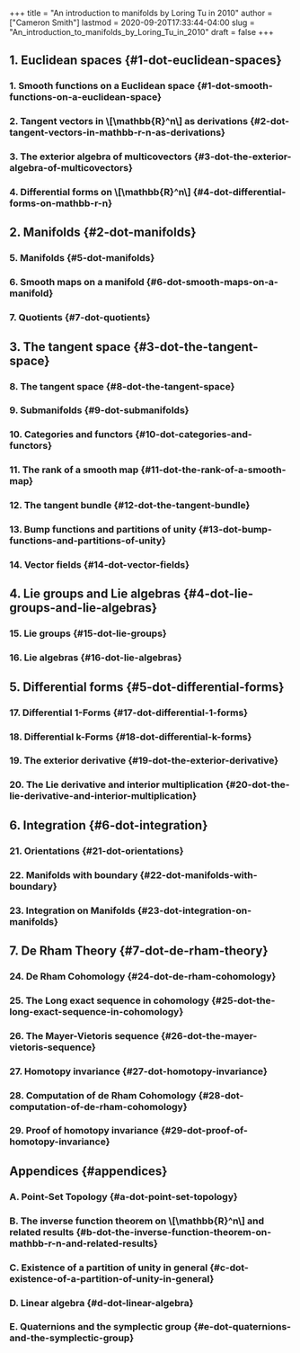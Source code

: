+++
title = "An introduction to manifolds by Loring Tu in 2010"
author = ["Cameron Smith"]
lastmod = 2020-09-20T17:33:44-04:00
slug = "An_introduction_to_manifolds_by_Loring_Tu_in_2010"
draft = false
+++

## 1. Euclidean spaces {#1-dot-euclidean-spaces}


### 1. Smooth functions on a Euclidean space {#1-dot-smooth-functions-on-a-euclidean-space}


### 2. Tangent vectors in \\[\mathbb{R}^n\\] as derivations {#2-dot-tangent-vectors-in-mathbb-r-n-as-derivations}


### 3. The exterior algebra of multicovectors {#3-dot-the-exterior-algebra-of-multicovectors}


### 4. Differential forms on \\[\mathbb{R}^n\\] {#4-dot-differential-forms-on-mathbb-r-n}


## 2. Manifolds {#2-dot-manifolds}


### 5. Manifolds {#5-dot-manifolds}


### 6. Smooth maps on a manifold {#6-dot-smooth-maps-on-a-manifold}


### 7. Quotients {#7-dot-quotients}


## 3. The tangent space {#3-dot-the-tangent-space}


### 8. The tangent space {#8-dot-the-tangent-space}


### 9. Submanifolds {#9-dot-submanifolds}


### 10. Categories and functors {#10-dot-categories-and-functors}


### 11. The rank of a smooth map {#11-dot-the-rank-of-a-smooth-map}


### 12. The tangent bundle {#12-dot-the-tangent-bundle}


### 13. Bump functions and partitions of unity {#13-dot-bump-functions-and-partitions-of-unity}


### 14. Vector fields {#14-dot-vector-fields}


## 4. Lie groups and Lie algebras {#4-dot-lie-groups-and-lie-algebras}


### 15. Lie groups {#15-dot-lie-groups}


### 16. Lie algebras {#16-dot-lie-algebras}


## 5. Differential forms {#5-dot-differential-forms}


### 17. Differential 1-Forms {#17-dot-differential-1-forms}


### 18. Differential k-Forms {#18-dot-differential-k-forms}


### 19. The exterior derivative {#19-dot-the-exterior-derivative}


### 20. The Lie derivative and interior multiplication {#20-dot-the-lie-derivative-and-interior-multiplication}


## 6. Integration {#6-dot-integration}


### 21. Orientations {#21-dot-orientations}


### 22. Manifolds with boundary {#22-dot-manifolds-with-boundary}


### 23. Integration on Manifolds {#23-dot-integration-on-manifolds}


## 7. De Rham Theory {#7-dot-de-rham-theory}


### 24. De Rham Cohomology {#24-dot-de-rham-cohomology}


### 25. The Long exact sequence in cohomology {#25-dot-the-long-exact-sequence-in-cohomology}


### 26. The Mayer-Vietoris sequence {#26-dot-the-mayer-vietoris-sequence}


### 27. Homotopy invariance {#27-dot-homotopy-invariance}


### 28. Computation of de Rham Cohomology {#28-dot-computation-of-de-rham-cohomology}


### 29. Proof of homotopy invariance {#29-dot-proof-of-homotopy-invariance}


## Appendices {#appendices}


### A. Point-Set Topology {#a-dot-point-set-topology}


### B. The inverse function theorem on \\[\mathbb{R}^n\\] and related results {#b-dot-the-inverse-function-theorem-on-mathbb-r-n-and-related-results}


### C. Existence of a partition of unity in general {#c-dot-existence-of-a-partition-of-unity-in-general}


### D. Linear algebra {#d-dot-linear-algebra}


### E. Quaternions and the symplectic group {#e-dot-quaternions-and-the-symplectic-group}
